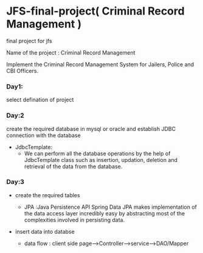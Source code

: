 # JFS-final-project( Criminal Record Management )
final project for jfs

Name of the project : Criminal Record Management

Implement the Criminal Record Management System for
Jailers, Police and CBI Officers.

### Day1: 
select defination of project

### Day:2
create the required database in mysql or oracle and establish JDBC connection with the database
* JdbcTemplate: 
  - We can perform all the database operations by the help of JdbcTemplate class such as insertion, updation, deletion and retrieval of       the data from the database.

### Day:3
* create the required tables
  - JPA :Java Persistence API 
    Spring Data JPA makes implementation of the data access layer incredibly easy by abstracting most of the complexities involved in         persisting data.

* insert data into databse
  - data flow : client side page-->Controller-->service-->DAO/Mapper
